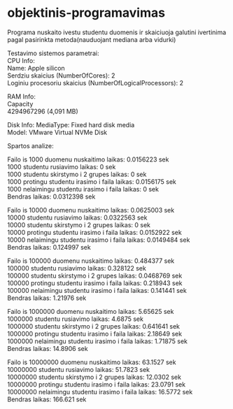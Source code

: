# objektinis-programavimas
Programa nuskaito ivestu studentu duomenis ir skaiciuoja galutini ivertinima pagal pasirinkta metoda(nauduojant mediana arba vidurki)  

Testavimo sistemos parametrai:  
CPU Info:  
Name: Apple silicon  
Serdziu skaicius (NumberOfCores): 2  
Loginiu procesoriu skaicius (NumberOfLogicalProcessors): 2  

RAM Info:  
Capacity  
4294967296 (4,091 MB)  

Disk Info:
MediaType: Fixed hard disk media  
Model: VMware Virtual NVMe Disk  

Spartos analize:

Failo is 1000 duomenu nuskaitimo laikas: 0.0156223 sek  
1000 studentu rusiavimo laikas: 0 sek  
1000 studentu skirstymo i 2 grupes laikas: 0 sek  
1000 protingu studentu irasimo i faila laikas: 0.0156175 sek  
1000 nelaimingu studentu irasimo i faila laikas: 0 sek  
Bendras laikas: 0.0312398 sek  

Failo is 10000 duomenu nuskaitimo laikas: 0.0625003 sek  
10000 studentu rusiavimo laikas: 0.0322563 sek  
10000 studentu skirstymo i 2 grupes laikas: 0 sek  
10000 protingu studentu irasimo i faila laikas: 0.0152922 sek  
10000 nelaimingu studentu irasimo i faila laikas: 0.0149484 sek  
Bendras laikas: 0.124997 sek  

Failo is 100000 duomenu nuskaitimo laikas: 0.484377 sek  
100000 studentu rusiavimo laikas: 0.328122 sek  
100000 studentu skirstymo i 2 grupes laikas: 0.0468769 sek  
100000 protingu studentu irasimo i faila laikas: 0.218943 sek  
100000 nelaimingu studentu irasimo i faila laikas: 0.141441 sek  
Bendras laikas: 1.21976 sek  

Failo is 1000000 duomenu nuskaitimo laikas: 5.65625 sek  
1000000 studentu rusiavimo laikas: 4.6875 sek  
1000000 studentu skirstymo i 2 grupes laikas: 0.641641 sek  
1000000 protingu studentu irasimo i faila laikas: 2.18649 sek  
1000000 nelaimingu studentu irasimo i faila laikas: 1.71875 sek  
Bendras laikas: 14.8906 sek  

Failo is 10000000 duomenu nuskaitimo laikas: 63.1527 sek  
10000000 studentu rusiavimo laikas: 51.7823 sek  
10000000 studentu skirstymo i 2 grupes laikas: 12.0302 sek  
10000000 protingu studentu irasimo i faila laikas: 23.0791 sek  
10000000 nelaimingu studentu irasimo i faila laikas: 16.5772 sek  
Bendras laikas: 166.621 sek  
